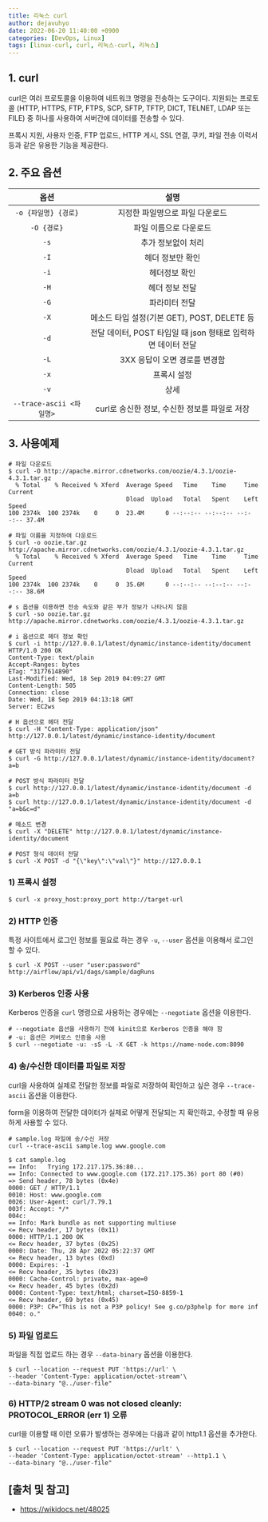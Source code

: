 ```yaml
---
title: 리눅스 curl
author: dejavuhyo
date: 2022-06-20 11:40:00 +0900
categories: [DevOps, Linux]
tags: [linux-curl, curl, 리눅스-curl, 리눅스]
---
```


## 1. curl
curl은 여러 프로토콜을 이용하여 네트워크 명령을 전송하는 도구이다. 지원되는 프로토콜 (HTTP, HTTPS, FTP, FTPS, SCP, SFTP, TFTP, DICT, TELNET, LDAP 또는 FILE) 중 하나를 사용하여 서버간에 데이터를 전송할 수 있다.

프록시 지원, 사용자 인증, FTP 업로드, HTTP 게시, SSL 연결, 쿠키, 파일 전송 이력서 등과 같은 유용한 기능을 제공한다.

## 2. 주요 옵션

| 옵션 | 설명 |
|:-----:|:-----:|
| `-o {파일명} {경로}` | 지정한 파일명으로 파일 다운로드 |
| `-O {경로}` | 파일 이름으로 다운로드 |
| `-s` | 추가 정보없이 처리 |
| `-I` | 헤더 정보만 확인 |
| `-i` | 헤더정보 확인 |
| `-H` | 헤더 정보 전달 |
| `-G` | 파라미터 전달 |
| `-X` | 메소드 타입 설정(기본 GET), POST, DELETE 등 |
| `-d` | 전달 데이터, POST 타입일 때 json 형태로 입력하면 데이터 전달 |
| `-L` | 3XX 응답이 오면 경로를 변경함 |
| `-x` | 프록시 설정 |
| `-v` | 상세 |
| `--trace-ascii <파일명>` | curl로 송신한 정보, 수신한 정보를 파일로 저장 |

## 3. 사용예제

```shell
# 파일 다운로드
$ curl -O http://apache.mirror.cdnetworks.com/oozie/4.3.1/oozie-4.3.1.tar.gz
  % Total    % Received % Xferd  Average Speed   Time    Time     Time  Current
                                 Dload  Upload   Total   Spent    Left  Speed
100 2374k  100 2374k    0     0  23.4M      0 --:--:-- --:--:-- --:--:-- 37.4M

# 파일 이름을 지정하여 다운로드
$ curl -o oozie.tar.gz http://apache.mirror.cdnetworks.com/oozie/4.3.1/oozie-4.3.1.tar.gz
  % Total    % Received % Xferd  Average Speed   Time    Time     Time  Current
                                 Dload  Upload   Total   Spent    Left  Speed
100 2374k  100 2374k    0     0  35.6M      0 --:--:-- --:--:-- --:--:-- 38.6M

# s 옵션을 이용하면 전송 속도와 같은 부가 정보가 나타나지 않음
$ curl -so oozie.tar.gz http://apache.mirror.cdnetworks.com/oozie/4.3.1/oozie-4.3.1.tar.gz

# i 옵션으로 헤더 정보 확인
$ curl -i http://127.0.0.1/latest/dynamic/instance-identity/document
HTTP/1.0 200 OK
Content-Type: text/plain
Accept-Ranges: bytes
ETag: "3177614890"
Last-Modified: Wed, 18 Sep 2019 04:09:27 GMT
Content-Length: 505
Connection: close
Date: Wed, 18 Sep 2019 04:13:18 GMT
Server: EC2ws

# H 옵션으로 헤더 전달
$ curl -H "Content-Type: application/json" http://127.0.0.1/latest/dynamic/instance-identity/document

# GET 방식 파라미터 전달
$ curl -G http://127.0.0.1/latest/dynamic/instance-identity/document?a=b

# POST 방식 파라미터 전달
$ curl http://127.0.0.1/latest/dynamic/instance-identity/document -d a=b
$ curl http://127.0.0.1/latest/dynamic/instance-identity/document -d "a=b&c=d"

# 메소드 변경
$ curl -X "DELETE" http://127.0.0.1/latest/dynamic/instance-identity/document

# POST 형식 데이터 전달
$ curl -X POST -d "{\"key\":\"val\"}" http://127.0.0.1
```

### 1) 프록시 설정

```shell
$ curl -x proxy_host:proxy_port http://target-url
```

### 2) HTTP 인증
특정 사이트에서 로그인 정보를 필요로 하는 경우 `-u`, `--user` 옵션을 이용해서 로그인 할 수 있다.

```shell
$ curl -X POST --user "user:password" http://airflow/api/v1/dags/sample/dagRuns
```

### 3) Kerberos 인증 사용
Kerberos 인증을 `curl` 명령으로 사용하는 경우에는 `--negotiate` 옵션을 이용한다.

```shell
# --negotiate 옵션을 사용하기 전에 kinit으로 Kerberos 인증을 해야 함
# -u: 옵션은 커버로스 인증을 사용
$ curl --negotiate -u: -sS -L -X GET -k https://name-node.com:8090
```

### 4) 송/수신한 데이터를 파일로 저장
curl을 사용하여 실제로 전달한 정보를 파일로 저장하여 확인하고 싶은 경우 `--trace-ascii` 옵션을 이용한다.

form을 이용하여 전달한 데이터가 실제로 어떻게 전달되는 지 확인하고, 수정할 때 유용하게 사용할 수 있다.

```shell
# sample.log 파일에 송/수신 저장
curl --trace-ascii sample.log www.google.com

$ cat sample.log
== Info:   Trying 172.217.175.36:80...
== Info: Connected to www.google.com (172.217.175.36) port 80 (#0)
=> Send header, 78 bytes (0x4e)
0000: GET / HTTP/1.1
0010: Host: www.google.com
0026: User-Agent: curl/7.79.1
003f: Accept: */*
004c:
== Info: Mark bundle as not supporting multiuse
<= Recv header, 17 bytes (0x11)
0000: HTTP/1.1 200 OK
<= Recv header, 37 bytes (0x25)
0000: Date: Thu, 28 Apr 2022 05:22:37 GMT
<= Recv header, 13 bytes (0xd)
0000: Expires: -1
<= Recv header, 35 bytes (0x23)
0000: Cache-Control: private, max-age=0
<= Recv header, 45 bytes (0x2d)
0000: Content-Type: text/html; charset=ISO-8859-1
<= Recv header, 69 bytes (0x45)
0000: P3P: CP="This is not a P3P policy! See g.co/p3phelp for more inf
0040: o."
```

### 5) 파일 업로드
파일을 직접 업로드 하는 경우 `--data-binary` 옵션을 이용한다.

```shell
$ curl --location --request PUT 'https://url' \
--header 'Content-Type: application/octet-stream'\
--data-binary "@../user-file"
```

### 6) HTTP/2 stream 0 was not closed cleanly: PROTOCOL_ERROR (err 1) 오류
curl을 이용할 때 이런 오류가 발생하는 경우에는 다음과 같이 http1.1 옵션을 추가한다.

```shell
$ curl --location --request PUT 'https://urlt' \
--header 'Content-Type: application/octet-stream' --http1.1 \
--data-binary "@../user-file"
```

## [출처 및 참고]
* <https://wikidocs.net/48025>

